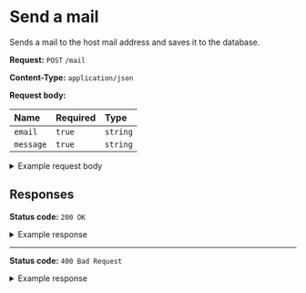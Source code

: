 # Send a mail
Sends a mail to the host mail address and saves it to the database.

**Request:** 
`POST` `/mail`

**Content-Type:**
`application/json`

**Request body:**

| Name | Required | Type |
| :--- | :------- | :--- |
| `email` | `true` | `string` |
| `message` | `true` | `string` |

<details>
  <summary>Example request body</summary>

  ```json
  {
    "email": "my.mail@domain.com",
    "message": "..."
  }
  ```
</details>

## Responses

**Status code:** `200 OK`

<details>
  <summary>Example response</summary>

  ```json
  {
    "status": 200,
    "message": "The mail has been sent successfully"
  }
  ```
</details>

---

**Status code:** `400 Bad Request`

<details>
  <summary>Example response</summary>

  ```json
  {
    "status": 400,
    "message": "An error occured"
  }
  ```
</details>
